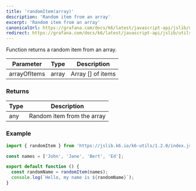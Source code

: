 ```yaml
---
title: 'randomItem(array)'
description: 'Random item from an array'
excerpt: 'Random item from an array'
canonicalUrl: https://grafana.com/docs/k6/latest/javascript-api/jslib/utils/randomitem/
redirect: https://grafana.com/docs/k6/latest/javascript-api/jslib/utils/randomitem/
---
```


Function returns a random item from an array.

| Parameter     | Type   | Description |
| ------------- | ------ |  --- |
| arrayOfItems  | array  | Array [] of items |


### Returns

| Type   | Description     |
| -----  | --------------- |
| any    | Random item from the array  |


### Example

<CodeGroup labels={[]}>

```javascript
import { randomItem } from 'https://jslib.k6.io/k6-utils/1.2.0/index.js';

const names = ['John', 'Jane', 'Bert', 'Ed'];

export default function () {
  const randomName = randomItem(names);
  console.log(`Hello, my name is ${randomName}`);
}
```

</CodeGroup>

